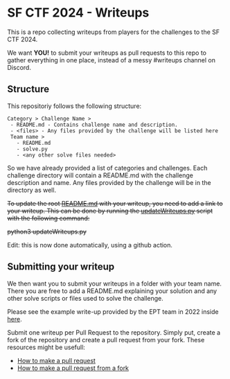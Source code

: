 # SF CTF 2024 - Writeups
This is a repo collecting writeups from players for the challenges to the SF CTF 2024.

We want **YOU!** to submit your writeups as pull requests to this repo to gather everything in one place, instead of a messy #writeups channel on Discord.

## Structure
This repositoriy follows the following structure:
```
Category > Challenge Name >
 - README.md - Contains challenge name and description.
 - <files> - Any files provided by the challenge will be listed here
 Team name >
   - README.md
   - solve.py
   - <any other solve files needed>
```
So we have already provided a list of categories and challenges. Each challenge directory will contain a README.md with the challenge description and name. Any files provided by the challenge will be in the directory as well.

~~To update the root [README.md](../README.md) with your writeup, you need to add a link to your writeup. This can be done by running the [updateWriteups.py](../updateWriteups.py) script with the following command:~~

~~python3 updateWriteups.py~~

Edit: this is now done automatically, using a github action.

## Submitting your writeup
We then want you to submit your writeups in a folder with your team name. There you are free to add a README.md explaining your solution and any other solve scripts or files used to solve the challenge.

Please see the example write-up provided by the EPT team in 2022 inside [here](https://github.com/ept-team/equinor-ctf-2022/blob/main/writeups/Stego/Reversing/ept/README.md).

Submit one writeup per Pull Request to the repository. Simply put, create a fork of the repository and create a pull request from your fork. These resources might be usefull:
* [How to make a pull request](https://docs.github.com/en/pull-requests/collaborating-with-pull-requests/proposing-changes-to-your-work-with-pull-requests/creating-a-pull-request)
* [How to make a pull request from a fork](https://docs.github.com/en/pull-requests/collaborating-with-pull-requests/proposing-changes-to-your-work-with-pull-requests/creating-a-pull-request-from-a-fork)
